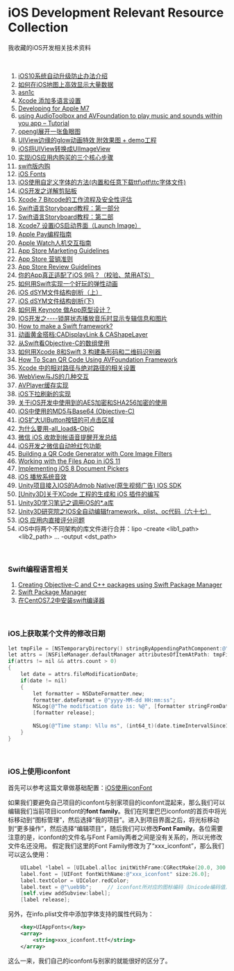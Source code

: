 # iOS Development Relevant Resource Collection
我收藏的iOS开发相关技术资料

<br />

1. [iOS10系统自动升级防止办法介绍](https://m.cr173.com/w/115259)
1. [如何在iOS地图上高效显示大量数据](http://www.cocoachina.com/gamedev/misc/2013/1216/7548.html)
1. [asn1c](https://github.com/vlm/asn1c/blob/master/INSTALL.md)
1. [Xcode 添加多语言设置](https://www.bobolee.me/xcode-project-support-international.html)
1. [Developing for Apple M7](http://conradstoll.com/blog/2013/11/24/developing-for-the-m7)
1. [using AudioToolbox and AVFoundation to play music and sounds within you app – Tutorial](http://www.xappsoftware.com/wordpress/2013/12/05/ios-sdk-using-audiotoolbox-and-avfoundation-to-play-music-and-sounds-within-you-app-tutorial/)
1. [opengl展开一张鱼眼图](http://www.cocoachina.com/bbs/read.php?tid=177145)
1. [UIView边缘的glow动画特效 附效果图 + demo工程](http://www.cocoachina.com/bbs/read.php?tid=176102)
1. [iOS将UIView转换成UIImageView](https://blog.csdn.net/ICHENKE/article/details/49181355)
1. [实现iOS应用内购买的三个核心步骤](http://blog.csdn.net/nimingzhe2008/article/details/19759589)
1. [swift版内购](http://www.cnblogs.com/helloandroid/p/4613683.html)
1. [iOS Fonts](http://iosfonts.com)
1. [iOS使用自定义字体的方法(内置和任意下载ttf\otf\ttc字体文件)](https://blog.csdn.net/liuyang11908/article/details/62044319)
1. [iOS开发之详解剪贴板](http://blog.csdn.net/zhuqilin0/article/details/6661044)
1. [Xcode 7 Bitcode的工作流程及安全性评估](http://www.cocoachina.com/ios/20151218/14744.html)
1. [Swift语言Storyboard教程：第一部分](http://www.cocoachina.com/swift/20150112/10892.html)
1. [Swift语言Storyboard教程：第二部](http://www.cocoachina.com/swift/20150114/10924.html)
1. [Xcode7 设置iOS启动界面（Launch Image）](https://www.jianshu.com/p/a3315f6896a7)
1. [Apple Pay编程指南](http://www.cocoachina.com/ios/20150126/11019.html)
1. [Apple Watch人机交互指南](http://www.cocoachina.com/design/20150312/10314.html)
1. [App Store Marketing Guidelines](https://developer.apple.com/app-store/marketing/guidelines/)
1. [App Store 营销准则](https://developer.apple.com/app-store/marketing/guidelines/cn/)
1. [App Store Review Guidelines](https://developer.apple.com/app-store/review/guidelines/)
1. [你的App真正适配了iOS 9吗？（校验、禁用ATS）](http://www.csdn.net/article/2015-09-11/2825675)
1. [如何用Swift实现一个好玩的弹性动画](http://www.cocoachina.com/swift/20150911/13215.html)
1. [iOS dSYM文件结构剖析（上）](http://www.csdn.net/article/2015-08-04/2825369)
1. [iOS dSYM文件结构剖析(下)](http://blog.csdn.net/MaximLi/article/details/47300171)
1. [如何用 Keynote 做App原型设计？](http://www.cocoachina.com/design/20141023/10017.html)
1. [IOS开发之----锁屏状态播放音乐时显示专辑信息和图片](http://blog.sina.com.cn/s/blog_71715bf801019xxr.html)
1. [How to make a Swift framework?](https://theswiftdev.com/2017/10/23/how-to-make-a-swift-framework/)
1. [动画黄金搭档:CADisplayLink & CAShapeLayer](http://www.cocoachina.com/ios/20161202/18252.html)
1. [从Swift看Objective-C的数组使用](http://www.cocoachina.com/ios/20161222/18420.html)
1. [如何用Xcode 8和Swift 3 构建条形码和二维码识别器](http://www.cocoachina.com/ios/20161228/18394.html)
1. [How To Scan QR Code Using AVFoundation Framework](https://www.appcoda.com/qr-code-ios-programming-tutorial/)
1. [Xcode 中的相对路径与绝对路径的相关设置](http://www.cnblogs.com/sandyzhang/p/5639586.html)
1. [WebView与JS的几种交互](http://www.jianshu.com/p/0042d8eb67c0)
1. [AVPlayer缓存实现](http://www.cnblogs.com/graveliang/p/5711783.html)
1. [iOS下拉刷新的实现](http://www.jianshu.com/p/423150df669d)
1. [关于iOS开发中使用到的AES加密和SHA256加密的使用](http://blog.csdn.net/codingfire/article/details/50384986)
1. [iOS中使用的MD5与Base64 (Objective-C)](https://www.jianshu.com/p/bdcd1c5f2685)
1. [iOS扩大UIButton按钮的可点击区域](https://my.oschina.net/zhxx/blog/833549?utm_medium=referral)
1. [为什么要用-all_load&-ObjC](http://www.cocoachina.com/bbs/read.php?tid=141097)
1. [微信 iOS 收款到帐语音提醒开发总结](http://geek.csdn.net/news/detail/235961)
1. [iOS开发之微信自动抢红包功能](http://blog.csdn.net/zhonggaorong/article/details/51224813)
1. [Building a QR Code Generator with Core Image Filters](https://www.appcoda.com/qr-code-generator-tutorial/)
1. [Working with the Files App in iOS 11](https://www.bignerdranch.com/blog/working-with-the-files-app-in-ios-11/)
1. [Implementing iOS 8 Document Pickers](https://www.macstories.net/tutorials/implementing-ios-8-document-pickers/)
1. [iOS 播放系统音效](https://blog.csdn.net/zhangdalang/article/details/53906910)
1. [Unity项目接入IOS的Admob Native(原生视频广告) IOS SDK](https://blog.csdn.net/qq_39108767/article/details/84426400)
1. [\[Unity3D\]关于XCode 工程的生成和 iOS 插件的编写](https://www.jianshu.com/p/ac37de27b404)
1. [Unity3D学习笔记之调用iOS的*.a库](https://gameinstitute.qq.com/community/detail/111853)
1. [Unity3D研究院之IOS全自动编辑framework、plist、oc代码（六十七）](https://blog.csdn.net/anypkv/article/details/72303571)
1. [iOS 应用内直接评分问题](https://blog.csdn.net/a18337101357/article/details/80282891)
1. iOS中将两个不同架构的库文件进行合并：lipo -create <lib1_path> <lib2_path> ... -output <dst_path>

<br/>

### Swift编程语言相关

1. [Creating Objective-C and C++ packages using Swift Package Manager](http://ankit.im/swift/2016/05/21/creating-objc-cpp-packages-with-swift-package-manager/)
1. [Swift Package Manager](https://github.com/apple/swift-package-manager/tree/master/Documentation)
1. [在CentOS7.2中安装swift编译器](https://blog.csdn.net/solan8/article/details/80674953)

<br />

### iOS上获取某个文件的修改日期

```objectivec
let tmpFile = [NSTemporaryDirectory() stringByAppendingPathComponent:@"a.txt"];
let attrs = [NSFileManager.defaultManager attributesOfItemAtPath: tmpFile error:NULL];
if(attrs != nil && attrs.count > 0)
{
    let date = attrs.fileModificationDate;
    if(date != nil)
    {
        let formatter = NSDateFormatter.new;
        formatter.dateFormat = @"yyyy-MM-dd HH:mm:ss";
        NSLog(@"The modification date is: %@", [formatter stringFromDate:date]);
        [formatter release];
        
        NSLog(@"Time stamp: %llu ms", (int64_t)(date.timeIntervalSince1970 * 1000.0));
    }
}
```

<br />

### iOS上使用iconfont

首先可以参考这篇文章做基础配置：[iOS使用iconFont](https://www.jianshu.com/p/36007fc8ba10)

如果我们要避免自己项目的iconfont与别家项目的iconfont混起来，那么我们可以编辑我们当前项目iconfont的**font family**。我们在阿里巴巴iconfont的首页中将光标移动到“图标管理”，然后选择“我的项目”。进入到项目界面之后，将光标移动到“更多操作”，然后选择“编辑项目”，随后我们可以修改**Font Family**。各位需要注意的是，iconfont的文件名与Font Family两者之间是没有关系的，所以光修改文件名还没用。
假定我们这里的Font Family修改为了“xxx_iconfont”，那么我们可以这么使用：
```objectivec
    UILabel *label = [UILabel.alloc initWithFrame:CGRectMake(20.0, 300.0, 30.0, 30.0)];
    label.font = [UIFont fontWithName:@"xxx_iconfont" size:26.0];
    label.textColor = UIColor.redColor;
    label.text = @"\ueb9b";     // iconfont所对应的图标编码（Unicode编码值）
    [self.view addSubview:label];
    [label release];
```

另外，在info.plist文件中添加字体支持的属性代码为：
```xml
	<key>UIAppFonts</key>
	<array>
		<string>xxx_iconfont.ttf</string>
	</array>
```

这么一来，我们自己的iconfont与别家的就能很好的区分了。

